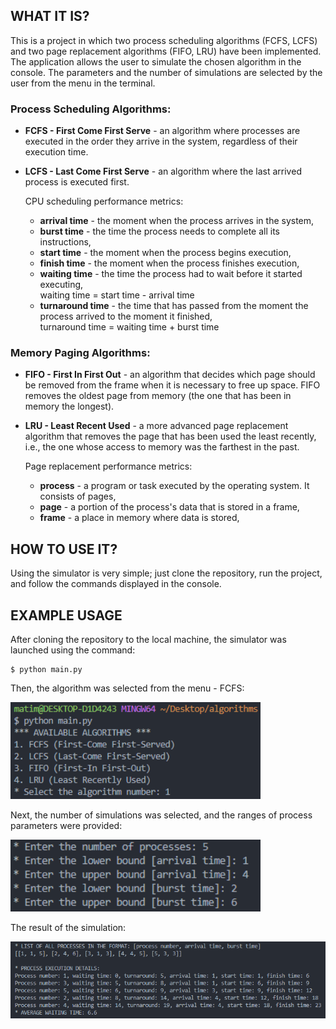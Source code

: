 ## WHAT IT IS?
This is a project in which two process scheduling algorithms (FCFS, LCFS) and two page replacement algorithms (FIFO, LRU) have been implemented. The application allows the user to simulate the chosen algorithm in the console. The parameters and the number of simulations are selected by the user from the menu in the terminal.
### Process Scheduling Algorithms:
* **FCFS - First Come First Serve** - an algorithm where processes are executed in the order they arrive in the system, regardless of their execution time.
* **LCFS - Last Come First Serve** - an algorithm where the last arrived process is executed first.
  
  CPU scheduling performance metrics:
  * **arrival time** - the moment when the process arrives in the system,
  * **burst time** - the time the process needs to complete all its instructions,
  * **start time** - the moment when the process begins execution,
  * **finish time** - the moment when the process finishes execution,
  * **waiting time** - the time the process had to wait before it started executing, \
    waiting time = start time - arrival time  
  * **turnaround time** - the time that has passed from the moment the process arrived to the moment it finished, \
    turnaround time = waiting time + burst time 
### Memory Paging Algorithms: 
* **FIFO - First In First Out** - an algorithm that decides which page should be removed from the frame when it is necessary to free up space. FIFO removes the oldest page from memory (the one that has been in memory the longest).
* **LRU - Least Recent Used** - a more advanced page replacement algorithm that removes the page that has been used the least recently, i.e., the one whose access to memory was the farthest in the past.

  Page replacement performance metrics:
  * **process** - a program or task executed by the operating system. It consists of pages, 
  * **page** - a portion of the process's data that is stored in a frame,
  * **frame** - a place in memory where data is stored,

## HOW TO USE IT? 
Using the simulator is very simple; just clone the repository, run the project, and follow the commands displayed in the console.

## EXAMPLE USAGE
After cloning the repository to the local machine, the simulator was launched using the command:
```
$ python main.py
```
Then, the algorithm was selected from the menu - FCFS:
<p align="left">
  <img src="images/menu.PNG" alt="Opis obrazka" width="400"/>
</p>
Next, the number of simulations was selected, and the ranges of process parameters were provided:
<p align="left">
  <img src="images/parameters.PNG" alt="Opis obrazka" width="400"/>
</p>
The result of the simulation:
<p align="left">
  <img src="images/results.PNG" alt="Opis obrazka" width="700"/>
</p>

